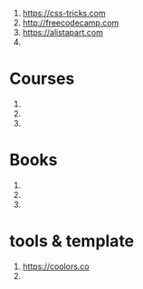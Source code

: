 

1. https://css-tricks.com
2. http://freecodecamp.com
3. https://alistapart.com
4. 

# Courses
1. 
2. 
3. 

# Books
1.
2. 
3. 

# tools & template
1. https://coolors.co
2. 


